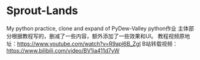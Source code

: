 # Sprout-Lands
My python practice, clone and expand of PyDew-Valley
python作业
主体部分根据教程写的，删减了一些内容，额外添加了一些效果和UI。
教程视频原地址：https://www.youtube.com/watch?v=R9apl6B_ZgI
B站转载视频：https://www.bilibili.com/video/BV1ia411d7yW
